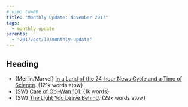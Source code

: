 ```yaml
---
# vim: tw=80
title: "Monthly Update: November 2017"
tags:
  - monthly-update
parents:
  - "2017/oct/10/monthly-update"
---
```


## Heading

 - {Merlin/Marvel} [In a Land of the 24-hour News Cycle and a Time of Science](https://archiveofourown.org/works/3834724). {121k words atow}
 - {SW} [Care of Obi-Wan 101](https://archiveofourown.org/works/12218535). {1k words}
 - {SW} [The Light You Leave Behind](https://archiveofourown.org/works/7763773). {29k words atow}
